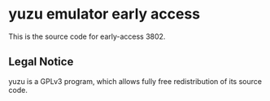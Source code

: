 yuzu emulator early access
=============

This is the source code for early-access 3802.

## Legal Notice

yuzu is a GPLv3 program, which allows fully free redistribution of its source code.